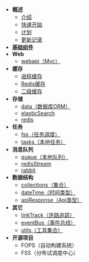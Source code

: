 * **概述**
    * [介绍](README.md "介绍")
    * [快速开始](overview/quickStart.md "快速开始")
    * [计划](overview/plan.md "计划")
    * [更新记录](overview/version.md "更新记录")
* [**基础组件**](basic/README.md "基础组件")
* **Web**
  * [webapi（Mvc）](web/webapi.md "webapi")
* **缓存**
  * [进程缓存](cache/cacheMemory.md "进程缓存")
  * [Redis缓存](cache/redis.md "Redis缓存")
  * [二级缓存](cache/level2Cache.md "二级缓存")
* **存储**
  * [data（数据库ORM）](store/data.md "数据库ORM")
  * [elasticSearch](store/elasticSearch.md "elasticSearch")
  * [redis](store/redis.md "redis")
* **任务**
  * [fss（任务调度）](task/fss.md "任务调度")
  * [tasks（本地任务）](task/tasks.md "本地任务")
* **消息队列**
  * [queue（本地队列）](mq/queue.md "本地队列")
  * [redisStream](mq/redisStream.md "redisStream")
  * [rabbit](mq/rabbit.md "rabbit")
* **数据结构**
  * [collections（集合）](dataStructure/collections.md "集合")
  * [dateTime（时间类型）](dataStructure/dateTime.md "时间类型")
  * [apiResponse（Api类型）](dataStructure/apiResponse.md "Api类型")
* **其它**
  * [linkTrack（连路追踪）](other/linkTrack.md "连路追踪")
  * [eventBus（事件总线）](other/eventBus.md "事件总线")
  * [utils（工具集合）](other/utils.md "工具集合")
* **开源项目**
  * FOPS（自动构建系统）
  * FSS（分布试调度中心）